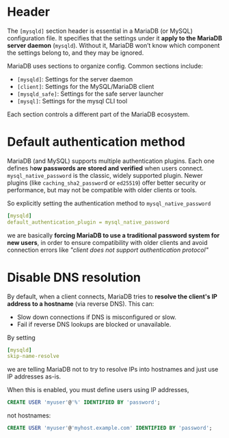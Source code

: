 # Header

The `[mysqld]` section header is essential in a MariaDB (or MySQL) configuration file. It specifies that the settings under it **apply to the MariaDB server daemon** (`mysqld`). Without it, MariaDB won’t know which component the settings belong to, and they may be ignored.

MariaDB uses sections to organize config. Common sections include:

- `[mysqld]`: Settings for the server daemon
- `[client]`: Settings for the MySQL/MariaDB client
- `[mysqld_safe]`: Settings for the safe server launcher
- `[mysql]`: Settings for the mysql CLI tool

Each section controls a different part of the MariaDB ecosystem.

# Default authentication method

MariaDB (and MySQL) supports multiple authentication plugins. Each one defines h**ow passwords are stored and verified** when users connect. `mysql_native_password` is the classic, widely supported plugin. Newer plugins (like `caching_sha2_passwor`d or `ed25519`) offer better security or performance, but may not be compatible with older clients or tools.

So explicitly setting the authentication method to `mysql_native_password`

```yaml
[mysqld]
default_authentication_plugin = mysql_native_password
```
we are basically **forcing MariaDB to use a traditional password system for new users**, in order to ensure compatibility with older clients and avoid connection errors like _"client does  not support authentication protocol"_

# Disable DNS resolution

By default, when a client connects, MariaDB tries to **resolve the client's IP address to a hostname** (via reverse DNS). This can:
- Slow down connections if DNS is misconfigured or slow.
- Fail if reverse DNS lookups are blocked or unavailable.

By setting

```yaml
[mysqld]
skip-name-resolve
```
we are telling MariaDB not to try to resolve IPs into hostnames and just use IP addresses as-is.

When this is enabled, you must define users using IP addresses, 

```sql
CREATE USER 'myuser'@'%' IDENTIFIED BY 'password';
```

not hostnames:

```sql
CREATE USER 'myuser'@'myhost.example.com' IDENTIFIED BY 'password';
```